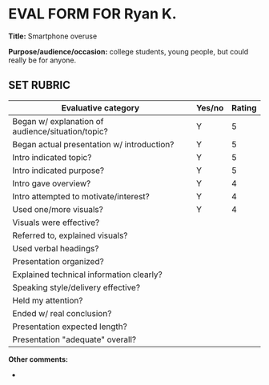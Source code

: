 # <span style="text-align:center;">EVAL FORM FOR Ryan K.</span>

**Title:** Smartphone overuse

**Purpose/audience/occasion:** college students, young people, but could really be for anyone.

## SET RUBRIC

| **Evaluative category**                           | **Yes/no** | **Rating** |
| ------------------------------------------------- | ---------- | ---------- |
| Began w/ explanation of audience/situation/topic? | Y          | 5          |
| Began actual presentation w/ introduction?        | Y          | 5          |
| Intro indicated topic?                            | Y          | 5          |
| Intro indicated purpose?                          | Y          | 5          |
| Intro gave overview?                              | Y          | 4          |
| Intro attempted to motivate/interest?             | Y          | 4          |
| Used one/more visuals?                            | Y          | 4          |
| Visuals were effective?                           |            |            |
| Referred to, explained visuals?                   |            |            |
| Used verbal headings?                             |            |            |
| Presentation organized?                           |            |            |
| Explained technical information clearly?          |            |            |
| Speaking style/delivery effective?                |            |            |
| Held my attention?                                |            |            |
| Ended w/ real conclusion?                         |            |            |
| Presentation expected length?                     |            |            |
| Presentation "adequate" overall?                  |            |            |

**Other comments:**

* 